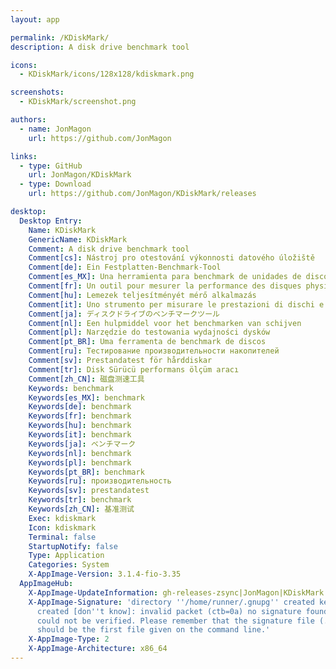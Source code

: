 ```yaml
---
layout: app

permalink: /KDiskMark/
description: A disk drive benchmark tool

icons:
  - KDiskMark/icons/128x128/kdiskmark.png

screenshots:
  - KDiskMark/screenshot.png

authors:
  - name: JonMagon
    url: https://github.com/JonMagon

links:
  - type: GitHub
    url: JonMagon/KDiskMark
  - type: Download
    url: https://github.com/JonMagon/KDiskMark/releases

desktop:
  Desktop Entry:
    Name: KDiskMark
    GenericName: KDiskMark
    Comment: A disk drive benchmark tool
    Comment[cs]: Nástroj pro otestování výkonnosti datového úložiště
    Comment[de]: Ein Festplatten-Benchmark-Tool
    Comment[es_MX]: Una herramienta para benchmark de unidades de disco
    Comment[fr]: Un outil pour mesurer la performance des disques physiques
    Comment[hu]: Lemezek teljesítményét mérő alkalmazás
    Comment[it]: Uno strumento per misurare le prestazioni di dischi e memorie fisiche
    Comment[ja]: ディスクドライブのベンチマークツール
    Comment[nl]: Een hulpmiddel voor het benchmarken van schijven
    Comment[pl]: Narzędzie do testowania wydajności dysków
    Comment[pt_BR]: Uma ferramenta de benchmark de discos
    Comment[ru]: Тестирование производительности накопителей
    Comment[sv]: Prestandatest för hårddiskar
    Comment[tr]: Disk Sürücü performans ölçüm aracı
    Comment[zh_CN]: 磁盘测速工具
    Keywords: benchmark
    Keywords[es_MX]: benchmark
    Keywords[de]: benchmark
    Keywords[fr]: benchmark
    Keywords[hu]: benchmark
    Keywords[it]: benchmark
    Keywords[ja]: ベンチマーク
    Keywords[nl]: benchmark
    Keywords[pl]: benchmark
    Keywords[pt_BR]: benchmark
    Keywords[ru]: производительность
    Keywords[sv]: prestandatest
    Keywords[tr]: benchmark
    Keywords[zh_CN]: 基准测试
    Exec: kdiskmark
    Icon: kdiskmark
    Terminal: false
    StartupNotify: false
    Type: Application
    Categories: System
    X-AppImage-Version: 3.1.4-fio-3.35
  AppImageHub:
    X-AppImage-UpdateInformation: gh-releases-zsync|JonMagon|KDiskMark|latest|*.zsync
    X-AppImage-Signature: 'directory ''/home/runner/.gnupg'' created keybox ''/home/runner/.gnupg/pubring.kbx''
      created [don''t know]: invalid packet (ctb=0a) no signature found the signature
      could not be verified. Please remember that the signature file (.sig or .asc)
      should be the first file given on the command line.'
    X-AppImage-Type: 2
    X-AppImage-Architecture: x86_64
---
```

